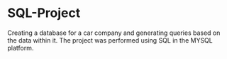 # SQL-Project
Creating a database for a car company and generating queries based on the data within it. The project was performed using SQL in the MYSQL platform.
